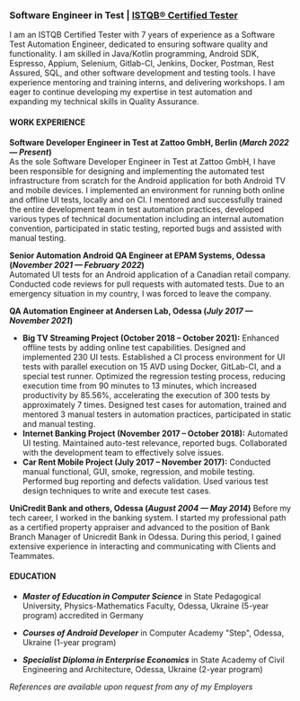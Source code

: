 ### Software Engineer in Test | [<u>ISTQB® Certified Tester</u>](https://app.skillsclub.com/credential/62359-3b2ce1a143c798c85162418fdcf2905fd5178b3e1747dc42265c1705ad203b65)

I am an ISTQB Certified Tester with 7 years of experience as a Software Test Automation Engineer, dedicated to ensuring software quality and functionality. I am skilled in Java/Kotlin programming, Android SDK, Espresso, Appium, Selenium, Gitlab-CI, Jenkins, Docker, Postman, Rest Assured, SQL, and other software development and testing tools. I have experience mentoring and training interns, and delivering workshops. I am eager to continue developing my expertise in test automation and expanding my technical skills in Quality Assurance.


#### WORK EXPERIENCE
**Software Developer Engineer in Test at Zattoo GmbH, Berlin (_March 2022 — Present_)**
<br> As the sole Software Developer Engineer in Test at Zattoo GmbH, I have been responsible
for designing and implementing the automated test infrastructure from scratch for
the Android application for both Android TV and mobile devices. I implemented an
environment for running both online and offline UI tests, locally and on CI. I mentored
and successfully trained the entire development team in test automation practices,
developed various types of technical documentation including an internal automation
convention, participated in static testing, reported bugs and assisted with manual
testing.

**Senior Automation Android QA Engineer at EPAM Systems, Odessa (_November 2021 — February 2022_)**
 <br> Automated UI tests for an Android application of a Canadian retail company. Conducted
code reviews for pull requests with automated tests. Due to an emergency situation in
my country, I was forced to leave the company.

**QA Automation Engineer at Andersen Lab, Odessa (_July 2017 — November 2021_)**
- **Big TV Streaming Project (October 2018 – October 2021):** Enhanced offline tests by adding online test capabilities. Designed and implemented 230 UI tests. Established a CI process environment for UI tests with parallel execution on 15 AVD using Docker, GitLab-CI, and a special test runner. Optimized the regression testing process, reducing execution time from 90 minutes to 13 minutes, which increased productivity by 85.56%, accelerating the execution of 300 tests by approximately 7 times. Designed test cases for automation, trained
and mentored 3 manual testers in automation practices, participated in static and
manual testing.
- **Internet Banking Project (November 2017 – October 2018):** Automated UI testing.
Maintained auto-test relevance, reported bugs. Collaborated with the development
team to effectively solve issues.
- **Car Rent Mobile Project (July 2017 – November 2017):** Conducted manual functional, GUI, smoke, regression, and mobile testing. Performed bug reporting and defects validation. Used various test design techniques to write and execute test cases.

**UniCredit Bank and others, Odessa (_August 2004 — May 2014_)**
Before my tech career, I worked in the banking system. I started my professional path as
a certified property appraiser and advanced to the position of Bank Branch Manager of
Unicredit Bank in Odessa. During this period, I gained extensive experience in interacting
and communicating with Clients and Teammates.

#### EDUCATION
- ***Master of Education in Computer Science*** in State Pedagogical University, Physics-Mathematics Faculty, Odessa, Ukraine (5-year program) accredited in Germany

- ***Courses of Android Developer*** in Computer Academy "Step", Odessa, Ukraine (1-year program)

- ***Specialist Diploma in Enterprise Economics*** in State Academy of Civil Engineering and Architecture, Odessa, Ukraine (2-year program)



_References are available upon request from any of my Employers_
